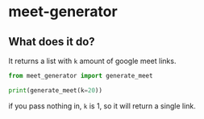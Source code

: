 # meet-generator

## What does it do?

It returns a list with `k` amount of google meet links.

```py
from meet_generator import generate_meet

print(generate_meet(k=20))
```

if you pass nothing in, `k` is 1, so it will return a single link.
